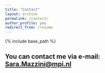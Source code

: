```yaml
---
title: "Contact"
layout: archive
permalink: /contact/
author_profile: yes
redirect_from: /resume
---
```


{% include base_path %}

## You can contact me via e-mail: <span style="color: #307D7E"> **Sara.Mazzini@mpi.nl** </span>  




